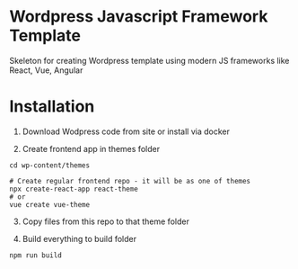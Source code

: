 # Wordpress Javascript Framework Template
Skeleton for creating Wordpress template using modern JS frameworks like React, Vue, Angular

# Installation
1. Download Wodpress code from site or install via docker

2. Create frontend app in themes folder
```shell
cd wp-content/themes

# Create regular frontend repo - it will be as one of themes
npx create-react-app react-theme
# or
vue create vue-theme
```
3. Copy files from this repo to that theme folder

4. Build everything to build folder
```shell
npm run build
```
